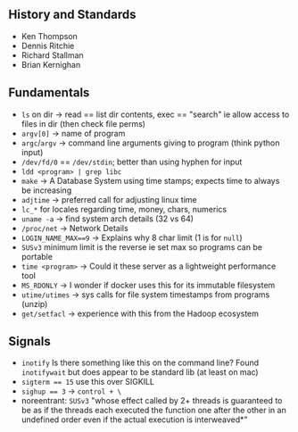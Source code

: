 ## History and Standards
>
- Ken Thompson
- Dennis Ritchie
- Richard Stallman
- Brian Kernighan

## Fundamentals
>
- `ls` on dir -> read == list  dir contents, exec == "search" ie allow access to files in dir (then check file perms)
- `argv[0]` -> name of program
- `argc`/`argv` -> command line arguments giving to program (think python input)
- `/dev/fd/0` == `/dev/stdin`; better than using hyphen for input
- `ldd <program> | grep libc`
- `make` -> A Database System using time stamps; expects time to always be increasing
- `adjtime` -> preferred call for adjusting linux time
- `lc_*` for locales regarding time, money, chars, numerics
- `uname -a` -> find system arch details (32 vs 64)
- `/proc/net` -> Network Details
- `LOGIN_NAME_MAX==9` -> Explains why 8 char limit (1 is for `null`)
- `SUSv3` minimum limit is the reverse ie set max so programs can be portable
- `time <program>` -> Could it these server as a lightweight performance tool
- `MS_RDONLY` -> I wonder if docker uses this for its immutable filesystem
- `utime/utimes` -> sys calls for file system timestamps from programs (unzip)
- `get/setfacl` -> experience with this from the Hadoop ecosystem

## Signals
>
- `inotify` Is there something like this on the command line? Found `inotifywait` but does appear to be standard lib (at least on mac)
- `sigterm == 15` use this over SIGKILL
- `sighup == 3` -> `control + \`
- noreentrant: `SUSv3` "whose effect called by 2+ threads is guaranteed to be as if the threads each executed the function one after the other in an undefined order even if the actual execution is interweaved*"
